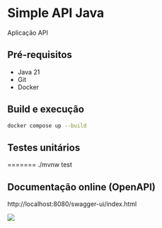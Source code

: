 # Simple API Java

Aplicação API 

## Pré-requisitos

- Java 21
- Git
- Docker

## Build e execução

```sh
docker compose up --build
```

## Testes unitários
=======
./mvnw test


## Documentação online (OpenAPI)

http://localhost:8080/swagger-ui/index.html

![](/assets/images/swagger.png)

